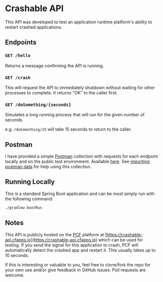 # Crashable API

This API was developed to test an application runtime platform's 
ability to restart crashed applications.


## Endpoints

### `GET /hello`
Returns a message confirming the API is running.

### `GET /crash`
This will request the API to immediately shutdown without waiting for other
processes to complete. It returns "OK" to the caller first.

### `GET /doSomething/{seconds}`
Simulates a long running process that will run for the given number of seconds.

e.g. `/doSomething/15` will take 15 seconds to return to the caller.


## Postman
I have provided a simple [Postman](https://www.getpostman.com/) collection
with requests for each endpoint locally and on the public test environment.
Available [here](Crashable-API.postman_collection.json). See [importing postman data](https://learning.getpostman.com/docs/postman/collections/data_formats/#importing-postman-data)
for help using this collection.

## Running Locally

This is a standard Spring Boot application and can be most simply run with the following command:
```bash
./gradlew bootRun
```

## Notes

This API is publicly hosted on the [PCF](https://pivotal.io/platform)
platform at [https://crashable-api.cfapps.io](https://crashable-api.cfapps.io)
which can be used for testing. If you send the signal for this application to crash,
PCF will automatically detect the crashed app and restart it. This usually takes
up to 10 seconds.

If this is interesting or valuable to you, feel free to clone/fork
the repo for your own use and/or give feedback in GitHub issues. Pull requests
are welcome.